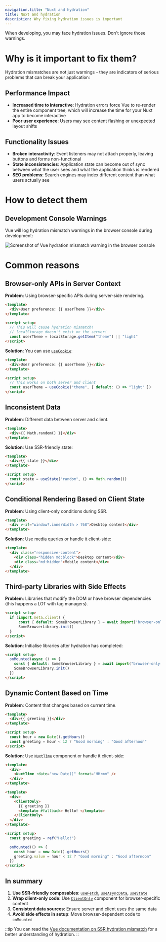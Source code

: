```yaml
---
navigation.title: "Nuxt and hydration"
title: Nuxt and hydration
description: Why fixing hydration issues is important
---
```


When developing, you may face hydration issues. Don't ignore those warnings.

# Why is it important to fix them?

Hydration mismatches are not just warnings - they are indicators of serious problems that can break your application:

## Performance Impact

- **Increased time to interactive**: Hydration errors force Vue to re-render the entire component tree, which will increase the time for your Nuxt app to become interactive
- **Poor user experience**: Users may see content flashing or unexpected layout shifts

## Functionality Issues

- **Broken interactivity**: Event listeners may not attach properly, leaving buttons and forms non-functional
- **State inconsistencies**: Application state can become out of sync between what the user sees and what the application thinks is rendered
- **SEO problems**: Search engines may index different content than what users actually see

# How to detect them

## Development Console Warnings

Vue will log hydration mismatch warnings in the browser console during development:

![Screenshot of Vue hydration mismatch warning in the browser console](/assets/docs/best-practices/vue-console-hydration.png)

# Common reasons

## Browser-only APIs in Server Context

**Problem**: Using browser-specific APIs during server-side rendering.

```html
<template>
  <div>User preference: {{ userTheme }}</div>
</template>

<script setup>
  // This will cause hydration mismatch!
  // localStorage doesn't exist on the server!
  const userTheme = localStorage.getItem("theme") || "light"
</script>
```

**Solution**: You can use [`useCookie`](/docs/api/composables/use-cookie):

```html
<template>
  <div>User preference: {{ userTheme }}</div>
</template>

<script setup>
  // This works on both server and client
  const userTheme = useCookie("theme", { default: () => "light" })
</script>
```

## Inconsistent Data

**Problem**: Different data between server and client.

```html
<template>
  <div>{{ Math.random() }}</div>
</template>
```

**Solution**: Use SSR-friendly state:

```html
<template>
  <div>{{ state }}</div>
</template>

<script setup>
  const state = useState("random", () => Math.random())
</script>
```

## Conditional Rendering Based on Client State

**Problem**: Using client-only conditions during SSR.

```html
<template>
  <div v-if="window?.innerWidth > 768">Desktop content</div>
</template>
```

**Solution**: Use media queries or handle it client-side:

```html
<template>
  <div class="responsive-content">
    <div class="hidden md:block">Desktop content</div>
    <div class="md:hidden">Mobile content</div>
  </div>
</template>
```

## Third-party Libraries with Side Effects

**Problem**: Libraries that modify the DOM or have browser dependencies (this happens a LOT with tag managers).

```html
<script setup>
  if (import.meta.client) {
      const { default: SomeBrowserLibrary } = await import('browser-only-lib')
      SomeBrowserLibrary.init()
  }
</script>
```

**Solution**: Initialise libraries after hydration has completed:

```html
<script setup>
  onMounted(async () => {
    const { default: SomeBrowserLibrary } = await import("browser-only-lib")
    SomeBrowserLibrary.init()
  })
</script>
```

## Dynamic Content Based on Time

**Problem**: Content that changes based on current time.

```html
<template>
  <div>{{ greeting }}</div>
</template>

<script setup>
  const hour = new Date().getHours()
  const greeting = hour < 12 ? "Good morning" : "Good afternoon"
</script>
```

**Solution**: Use [`NuxtTime`](/docs/api/components/nuxt-time) component or handle it client-side:

```html
<template>
  <div>
    <NuxtTime :date="new Date()" format="HH:mm" />
  </div>
</template>
```

```html
<template>
  <div>
    <ClientOnly>
      {{ greeting }}
      <template #fallback> Hello! </template>
    </ClientOnly>
  </div>
</template>

<script setup>
  const greeting = ref("Hello!")

  onMounted(() => {
    const hour = new Date().getHours()
    greeting.value = hour < 12 ? "Good morning" : "Good afternoon"
  })
</script>
```

## In summary

1. **Use SSR-friendly composables**: [`useFetch`](/docs/api/composables/use-fetch), [`useAsyncData`](/docs/api/composables/use-async-data), [`useState`](/docs/api/composables/use-state)
2. **Wrap client-only code**: Use [`ClientOnly`](/docs/api/components/client-only) component for browser-specific content
3. **Consistent data sources**: Ensure server and client uses the same data
4. **Avoid side effects in setup**: Move browser-dependent code to `onMounted`

::tip
You can read the [Vue documentation on SSR hydration mismatch](https://vuejs.org/guide/scaling-up/ssr.html#hydration-mismatch) for a better understanding of hydration.
::
